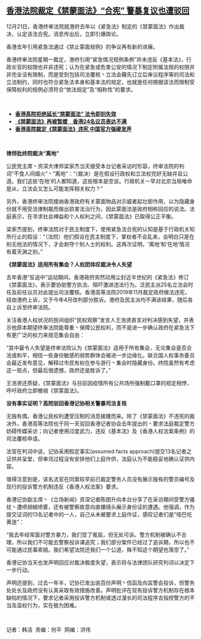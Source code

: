 <!--1608585061000-->
[香港法院裁定《禁蒙面法》“合宪”  警暴复议也遭驳回](https://www.rfa.org/mandarin/yataibaodao/gangtai/hj-12212020155514.html)
------

<p></p><p>12月21日，香港终审法院就港府去年以《紧急法》制定的《禁蒙面法》作出裁决，认定该法合宪。消息传出后，立即引爆舆论。</p><p>香港去年引用紧急法通过《禁止蒙面规例》的争议再有新的进展。</p><p><span>香港终审法院星期一裁定，港府引用“紧急情况规例条例”并未违反《基本法》，行政长官的权限也并非违宪；认为在紧急或危害公安的情况下制定附属法规的权限并非完全没有限制，而是受到包括司法覆核丶立法会藉先订立后审议程序等的司法和立法制约，同时也符合紧急法本身和基本法的规定，也就是任何根据该法而限制受保障权利的规例必须符合“依法规定”及“相称性”的要求。</span></p><p><br/></p><ul><li><span><a href="https://www.rfa.org/mandarin/Xinwen/1-12102019105014.html"><strong>香港高院拒绝延长“禁蒙面法” 法令即刻失效</strong></a></span></li><li><strong><a href="https://www.rfa.org/mandarin/Xinwen/2-11272019135841.html">《禁蒙面法》再被暂缓　香港24名议员表达不满</a></strong></li><li><strong><a href="https://www.rfa.org/mandarin/Xinwen/8-11192019161358.html">香港高院裁定《禁蒙面法》违宪 中国官方强硬发声</a></strong></li></ul><p><br/></p><p><strong><span>律师批终院裁决“离地”</span></strong></p><p><span>公民党主席丶资深大律师梁家杰当天接受本台记者采访时形容，终审法院的判词“不食人间烟火”丶“离地”：“（裁决）是在假设行政权和立法权完好无缺并且公道。我们这些‘在地’的人都知道，这些根本是空谈。行政机关一早对北京当局唯命是从，立法会又怎么可能发挥相关权力？”</span></p><p><span>另外，香港终审法院接纳香港政府有关蒙面物品对示威者起壮胆作用，以为隐藏身份就不用受法律制裁而做出损害法治行为，因此蒙面法是政府相称回应的说法。法庭表示，在寻求社会裨益和个人权利之间，《禁蒙面法》已取得公正平衡。</span></p><p><span>梁家杰提到，终审法院对于民主制度下，使用紧急法合宪的认知是基于行政机关知所行止的假设：“（法院）他们假设在民主制度下，掌权者不会乱来，会明白只是在别无他法的情况下，才会剥夺个别人士的权利。这再次证明，‘离地’和‘在地’情况有着天渊之别。”</span></p><p><strong><span>《禁蒙面法》适用所有集会？人权团体叹裁决令人失望</span></strong></p><p><span>去年香港“反送中”运动期间，香港政府突然动用尘封近半世纪的《紧急法》修订《禁蒙面法》，表示要协助警方执法、阻吓激进违法行为。泛民主派</span><span>25名立法会时任及前任议员对此提出司法覆核。香港高等法院2019年11月裁定政府做法违宪，经由港府上诉，又于今年4月改判部分胜诉。港府及民主派均不满该结果，随后各自上诉至终审法院。</span></p><p>关注香港人权状况的民间组织“民权观察”发言人王浩贤直言对判决感到失望，并表示他原本期望终审法院能尊重丶保障公民权利，而不是进一步确认政府在紧急法下有更广泛的权力来规范集会自由：</p><p>“其中最令人失望是终审法院认为《禁蒙面法》适用于所有集会，无论集会是否合法或和平，相信一些身份敏感的弱势群体会被进一步边缘化。联合国人权事务委员会最近发布意见，解释过市民有权在参与游行丶集会时隐藏身份。终院虽然有考虑这一观点，但最后很遗憾，政府还是胜诉了。”</p><p><span>王浩贤还质疑，《禁蒙面法》与目前因疫情所有公共场所强制戴口罩的规定相悖，呼吁政府立即撤销《禁蒙面法》。</span></p><p><strong><span>没有事实证明？高院驳回香港记协相关警暴司法复核</span></strong></p><p><span>无独有偶，香港公民权利遭受压制的消息接踵而来。除了《禁蒙面法》不违宪的裁决外，香港高等法院也于同一天驳回香港记者协会去年提出的丶要求法庭裁定警方妨碍传媒采访；向记者使用过度武力，违反《基本法》及《香港人权法案条例》的司法覆核申请。</span></p><p><span>法官在判词中说，记协采用假定事实</span><span>(assumed facts approach)提交13名记者之证供并呈堂，但审讯过程没有安排他们上庭作供，法庭认为不能稳妥地确认证供内容。</span></p><p><span>值得注意到是，该名法官在同案较早前已裁定警务人员没有展示独有的警员编号及现行的投诉警方机制违反《香港人权法案》要求。</span></p><p>香港记协副主席丶《立场新闻》资深记者陈朗升向本台分享了在采访期间受警方骚扰丶遭喷胡椒喷雾，还有被警察故意向直播镜头展示身份证的遭遇。他强调，作为提交证词的13名记者中的一人，自己从未被要求上庭作证，感叹记者们是“哑巴吃黄连”：</p><p><span>“我去年经常面对警方暴力，我们受了冤屈，但无处可诉。警方机制被确认不合理，所以我们不可能去警察投诉课追究；我们部分案件已经过了追诉期，所以也不可能通过民事索赔。我们希望法院还我们一个公道，殊不知这个期望也落空了。”</span></p><p><span>香港记协当天也发声明回应对裁决极度失望，表示将与法律团队研究判词以决定下一步行动。</span></p><p><span>声明还提到，过去一年半，记协已发出逾百份声明丶信函及向监警会投诉，但警务处处长及政府没有认真采取有效措施改善。声明批评在现有投诉警方机制存在根本缺陷的情况下，要求记者采用投诉警方机制或透过漫长的司法程序去指控警方的不当及滥权行为，实在极为困难。</span></p><p><br/></p><p><span>记者：韩洁  责编：何平  网编：洪伟</span></p>
